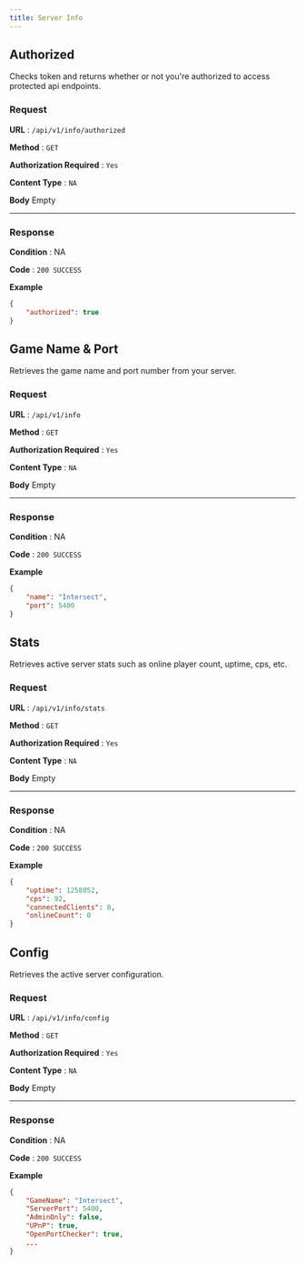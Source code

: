 ```yaml
---
title: Server Info
---
```



## Authorized

Checks token and returns whether or not you're authorized to access protected api endpoints.

### Request

**URL** : `/api/v1/info/authorized`

**Method** : `GET`

**Authorization Required** : `Yes`

**Content Type** : `NA`

**Body**
Empty

---

### Response

**Condition** : NA

**Code** : `200 SUCCESS`

**Example**

```json
{
	"authorized": true
}
```

## Game Name & Port

Retrieves the game name and port number from your server.

### Request

**URL** : `/api/v1/info`

**Method** : `GET`

**Authorization Required** : `Yes`

**Content Type** : `NA`

**Body**
Empty

---

### Response

**Condition** : NA

**Code** : `200 SUCCESS`

**Example**

```json
{
	"name": "Intersect",
	"port": 5400
}
```

## Stats

Retrieves active server stats such as online player count, uptime, cps, etc.

### Request

**URL** : `/api/v1/info/stats`

**Method** : `GET`

**Authorization Required** : `Yes`

**Content Type** : `NA`

**Body**
Empty

---

### Response

**Condition** : NA

**Code** : `200 SUCCESS`

**Example**

```json
{
	"uptime": 1258852,
	"cps": 92,
	"connectedClients": 0,
	"onlineCount": 0
}
```


## Config

Retrieves the active server configuration.

### Request

**URL** : `/api/v1/info/config`

**Method** : `GET`

**Authorization Required** : `Yes`

**Content Type** : `NA`

**Body**
Empty

---

### Response

**Condition** : NA

**Code** : `200 SUCCESS`

**Example**

```json
{
	"GameName": "Intersect",
	"ServerPort": 5400,
	"AdminOnly": false,
	"UPnP": true,
	"OpenPortChecker": true,
	...
}
```